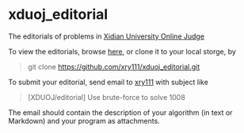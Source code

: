 # xduoj_editorial
The editorials of problems in [Xidian University Online Judge](http://acm.xidian.edu.cn)

To view the editorials, browse [here](https://github.com/xry111/xduoj_editorial), or clone it to your local storge, by
>git clone https://github.com/xry111/xduoj_editorial.git

To submit your editorial, send email to [xry111](mailto:xry111@outlook.com) with subject like
>[XDUOJ/editorial] Use brute-force to solve 1008

The email should contain the description of your algorithm (in text or Markdown)
	and your program as attachments.
